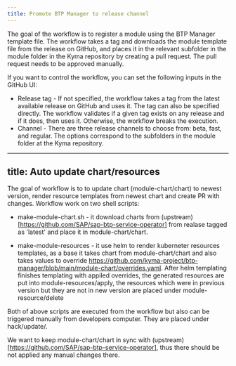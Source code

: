 ```yaml
---
title: Promote BTP Manager to release channel
---
```


The goal of the workflow is to register a module using the BTP Manager template file. The workflow takes a tag and downloads the module template file from the release on GitHub, and places it in the relevant subfolder in the module folder in the Kyma repository by creating a pull request. The pull request needs to be approved manually.

If you want to control the workflow, you can set the following inputs in the GitHub UI:
- Release tag - If not specified, the workflow takes a tag from the latest available release on GitHub and uses it. The tag can also be specified directly. The workflow validates if a given tag exists on any release and if it does, then uses it. Otherwise, the workflow breaks the execution.
- Channel - There are three release channels to choose from: beta, fast, and regular. The options correspond to the subfolders in the module folder at the Kyma repository. 


---
title: Auto update chart/resources
---

The goal of workflow is to to update chart (module-chart/chart) to newest version, render resource templates from newest chart and create PR with changes. Workflow work on two shell scripts:

- make-module-chart.sh - it download charts from (upstream)[https://github.com/SAP/sap-btp-service-operator] from realase tagged as 'latest' and place it in module-chart/chart. 
	
- make-module-resources - it use helm to render kuberneter resources templates, as a base it takes chart from module-chart/chart and also takes values to override https://github.com/kyma-project/btp-manager/blob/main/module-chart/overrides.yaml. After helm templating finishes templating with appiled overrides, the generated resources are put into module-resources/apply, the resources which were in previous version but they are not in new version are placed under module-resource/delete
 
Both of above scripts are executed from the workflow but also can be triggered manually from developers computer. They are placed under hack/update/.

We want to keep module-chart/chart in sync with (upstream)[https://github.com/SAP/sap-btp-service-operator], thus there should be not applied any manual changes there.